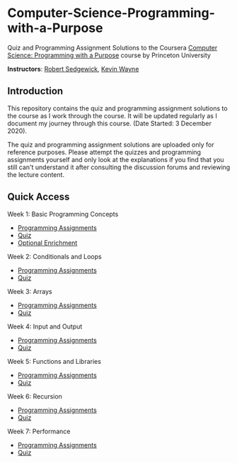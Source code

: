# Computer-Science-Programming-with-a-Purpose
Quiz and Programming Assignment Solutions to the Coursera [Computer Science: Programming with a Purpose](https://www.coursera.org/learn/cs-programming-java) course by Princeton University

**Instructors**: [Robert Sedgewick](https://www.coursera.org/instructor/~250165), [Kevin Wayne](https://www.coursera.org/instructor/~246867)

## Introduction
This repository contains the quiz and programming assignment solutions to the course as I work through the course. It will be updated regularly as I document my journey through this course. (Date Started: 3 December 2020).

The quiz and programming assignment solutions are uploaded only for reference purposes. Please attempt the quizzes and programming assignments yourself and only look at the explanations if you find that you still can't understand it after consulting the discussion forums and reviewing the lecture content.

## Quick Access
Week 1: Basic Programming Concepts
* [Programming Assignments](https://github.com/liuhh02/Computer-Science-Programming-with-a-Purpose/tree/main/Week%201)
* [Quiz](https://github.com/liuhh02/Computer-Science-Programming-with-a-Purpose/blob/main/Week%201/Quiz%201%20-%20Basic%20Programming%20Concepts.png)
* [Optional Enrichment](https://github.com/liuhh02/Computer-Science-Programming-with-a-Purpose/tree/main/Week%201/Optional%20Enrichment)

Week 2: Conditionals and Loops
* [Programming Assignments](https://github.com/liuhh02/Computer-Science-Programming-with-a-Purpose/tree/main/Week%202)
* [Quiz](https://github.com/liuhh02/Computer-Science-Programming-with-a-Purpose/blob/main/Week%202/Quiz%202%20-%20Conditionals%20and%20Loops.png)

Week 3: Arrays
* [Programming Assignments](https://github.com/liuhh02/Computer-Science-Programming-with-a-Purpose/tree/main/Week%203)
* [Quiz](https://github.com/liuhh02/Computer-Science-Programming-with-a-Purpose/blob/main/Week%203/Quiz%203%20-%20Arrays.png)

Week 4: Input and Output
* [Programming Assignments](https://github.com/liuhh02/Computer-Science-Programming-with-a-Purpose/tree/main/Week%204)
* [Quiz](https://github.com/liuhh02/Computer-Science-Programming-with-a-Purpose/blob/main/Week%204/Quiz%204%20-%20Input%20and%20Output.png)

Week 5: Functions and Libraries
* [Programming Assignments](https://github.com/liuhh02/Computer-Science-Programming-with-a-Purpose/tree/main/Week%205)
* [Quiz](https://github.com/liuhh02/Computer-Science-Programming-with-a-Purpose/blob/main/Week%205/Quiz%205%20-%20Functions%20and%20Libraries.png)

Week 6: Recursion
* [Programming Assignments](https://github.com/liuhh02/Computer-Science-Programming-with-a-Purpose/tree/main/Week%206)
* [Quiz](https://github.com/liuhh02/Computer-Science-Programming-with-a-Purpose/blob/main/Week%206/Quiz%206%20-%20Recursion.png)

Week 7: Performance
* [Programming Assignments](https://github.com/liuhh02/Computer-Science-Programming-with-a-Purpose/tree/main/Week%207)
* [Quiz](https://github.com/liuhh02/Computer-Science-Programming-with-a-Purpose/blob/main/Week%207/Quiz%207%20-%20Performance.png)
